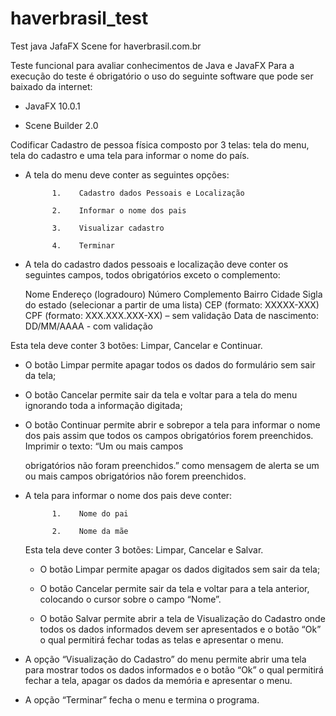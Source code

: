# haverbrasil_test
Test java JafaFX Scene for haverbrasil.com.br

Teste funcional para avaliar conhecimentos de Java e JavaFX
Para a execução do teste é obrigatório o uso do seguinte software que pode ser baixado da internet:

- JavaFX 10.0.1

- Scene Builder 2.0

 

Codificar Cadastro de pessoa física composto por 3 telas: tela do menu, tela do cadastro e uma tela para informar o nome do país.

- A tela do menu deve conter as seguintes opções:

            1.    Cadastro dados Pessoais e Localização

            2.    Informar o nome dos pais

            3.    Visualizar cadastro

            4.    Terminar

 

- A tela do cadastro dados pessoais e localização deve conter os seguintes campos, todos obrigatórios exceto o complemento:

    Nome
    Endereço (logradouro)
    Número
    Complemento
    Bairro
    Cidade
    Sigla do estado (selecionar a partir de uma lista)
    CEP  (formato:  XXXXX-XXX)
    CPF  (formato:  XXX.XXX.XXX-XX) – sem validação
    Data de nascimento: DD/MM/AAAA - com validação

 

 Esta tela deve conter 3 botões:  Limpar, Cancelar e Continuar.

- O botão Limpar permite apagar todos os dados do formulário sem sair da tela;

- O botão Cancelar permite sair da tela e voltar para a tela do menu ignorando toda a informação digitada;

- O botão Continuar permite abrir e sobrepor a tela para informar o nome dos pais assim que todos os campos obrigatórios forem preenchidos. Imprimir o texto: “Um ou mais campos

    obrigatórios não foram preenchidos.”  como mensagem de alerta se um ou mais campos obrigatórios não forem preenchidos.

 

- A tela para informar o nome dos pais deve conter:

            1.    Nome do pai

            2.    Nome da mãe

  Esta tela deve conter 3 botões: Limpar, Cancelar e Salvar.

  - O botão Limpar permite apagar os dados digitados sem sair da tela;

  - O botão Cancelar permite sair da tela e voltar para a tela anterior, colocando o cursor sobre o campo “Nome”.

  - O botão Salvar permite abrir a tela de Visualização do Cadastro onde todos os dados informados devem ser apresentados e o botão “Ok” o qual permitirá fechar todas as telas e apresentar o menu.

 

- A opção “Visualização do Cadastro” do menu permite abrir uma tela para mostrar todos os dados informados e o botão “Ok” o qual permitirá fechar a tela, apagar os dados da memória e apresentar o menu.

 

- A opção “Terminar” fecha o menu e termina o programa.

